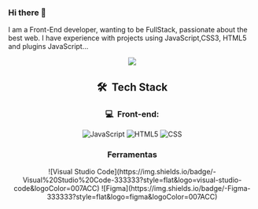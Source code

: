 ### Hi there 👋

I am a Front-End developer, wanting to be FullStack, passionate about the best web. I have experience with projects using JavaScript,CSS3, HTML5 and plugins JavaScript...



<div align="center" >
<img align="center" src="https://github-readme-stats.vercel.app/api/top-langs/?username=leonardomuller1&layout=compact&text_color=718096&bg_color=ffffff00&hide_border=true&layout=compact" />

<h2> 🛠 &nbsp;Tech Stack</h2>
<h3>💻 &nbsp;Front-end:</h3>

  ![JavaScript](https://img.shields.io/badge/-JavaScript-333333?style=flat&logo=javascript)
  ![HTML5](https://img.shields.io/badge/-HTML5-333333?style=flat&logo=HTML5)
  ![CSS](https://img.shields.io/badge/-CSS-333333?style=flat&logo=CSS3&logoColor=1572B6)
  
<h3> Ferramentas </h3>
 ![Visual Studio Code](https://img.shields.io/badge/-Visual%20Studio%20Code-333333?style=flat&logo=visual-studio-code&logoColor=007ACC)
 ![Figma](https://img.shields.io/badge/-Figma-333333?style=flat&logo=figma&logoColor=007ACC)


</div>
</div>
